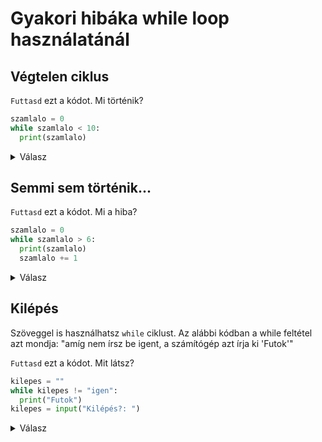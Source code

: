 # Gyakori hibáka while loop használatánál

## Végtelen ciklus

`Futtasd` ezt a kódot. Mi történik?

```python
szamlalo = 0
while szamlalo < 10:
  print(szamlalo)
```

<details> <summary>  Válasz </summary>
  
A futtatás során a végtelenségig 0-ákat látsz nyomtatódni. Miért?  Végtelen ciklust hoztál létre, mert ebben az esetben a számláló mindig kisebb lesz 10-nél. Állítsd le manuálisan a programot, és add meg a `szamlalo += 1` utasítást.

```python
szamlalo = 0
while szamlalo < 10:
  print(szamlalo)
  szamlalo += 1
```
</details>

## Semmi sem történik...

`Futtasd` ezt a kódot. Mi a hiba?

```python
szamlalo = 0
while szamlalo > 6:
  print(szamlalo)
  szamlalo += 1 
```

<details> <summary>  Válasz </summary>
  
A probléma a feltétel. Fordítva van megadva. Az egyenlőtlenség azt mondja, hogy ha a számláló nagyobb, mint 6, akkor adjunk hozzá egyet. A számláló azonban 0. Ezért kiindulásilag nem nagyobb, mint hat.

Javítsd ki az egyenlőtlenséget `<`-re.

</details>

## Kilépés

Szöveggel is használhatsz `while` ciklust. Az alábbi kódban a while feltétel azt mondja: "amíg nem írsz be igent, a számítógép azt írja ki 'Futok'"

`Futtasd` ezt a kódot. Mit látsz?

```python
kilepes = ""
while kilepes != "igen":
  print("Futok")
kilepes = input("Kilépés?: ")
```

<details> <summary>  Válasz </summary>

Ellenőrizd a behúzásodat. A feltételt szabályozó változót a ciklus *belül* kell módosítani.

```python
kilepes = ""
while kilepes != "igen":
  print("Futok")
  kilepes = input("Kilépés?: ")
```
</details>
